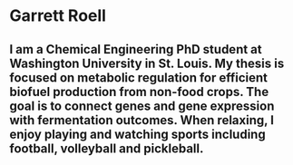 # Garrett Roell

## I am a Chemical Engineering PhD student at Washington University in St. Louis. My thesis is focused on metabolic regulation for efficient biofuel production from non-food crops. The goal is to connect genes and gene expression with fermentation outcomes. When relaxing, I enjoy playing and watching sports including football, volleyball and pickleball.

<!--
**garrettroell/garrettroell** is a ✨ _special_ ✨ repository because its `README.md` (this file) appears on your GitHub profile.

Here are some ideas to get you started:

- 🔭 I’m currently working on ...
- 🌱 I’m currently learning ...
- 👯 I’m looking to collaborate on ...
- 🤔 I’m looking for help with ...
- 💬 Ask me about ...
- 📫 How to reach me: ...
- 😄 Pronouns: ...
- ⚡ Fun fact: ...
-->
